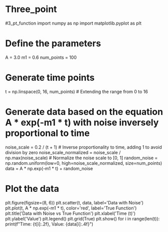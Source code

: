 # Three_point
#3_pt_function
import numpy as np
import matplotlib.pyplot as plt

# Define the parameters
A = 3.0
m1 = 0.6
num_points = 100

# Generate time points
t = np.linspace(0, 16, num_points)  # Extending the range from 0 to 16

# Generate data based on the equation A * exp(-m1 * t) with noise inversely proportional to time
noise_scale = 0.2 / (t + 1)  # Inverse proportionality to time, adding 1 to avoid division by zero
noise_scale_normalized = noise_scale / np.max(noise_scale)  # Normalize the noise scale to [0, 1]
random_noise = np.random.uniform(low=0, high=noise_scale_normalized, size=num_points)
data = A * np.exp(-m1 * t) + random_noise

# Plot the data
plt.figure(figsize=(8, 6))
plt.scatter(t, data, label='Data with Noise')
plt.plot(t, A * np.exp(-m1 * t), color='red', label='True Function')
plt.title('Data with Noise vs True Function')
plt.xlabel('Time (t)')
plt.ylabel('Value')
plt.legend()
plt.grid(True)
plt.show()
for i in range(len(t)):
    print(f"Time: {t[i]:.2f}, Value: {data[i]:.4f}")
